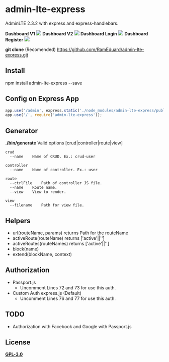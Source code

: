 # admin-lte-express

AdminLTE 2.3.2 with express and express-handlebars.

**Dashboard V1**
<img src="https://raw.githubusercontent.com/RamEduard/admin-lte-express/master/public/readme/dashboard.v1.png">
**Dashboard V2**
<img src="https://raw.githubusercontent.com/RamEduard/admin-lte-express/master/public/readme/dashboard.v2.png">
**Dashboard Login**
<img src="https://raw.githubusercontent.com/RamEduard/admin-lte-express/master/public/readme/login.png">
**Dashboard Register**
<img src="https://raw.githubusercontent.com/RamEduard/admin-lte-express/master/public/readme/register.png">

**git clone** (Recomended)
https://github.com/RamEduard/admin-lte-express.git

## Install 

npm install admin-lte-express --save

## Config on Express App

```js
app.use('/admin', express.static('./node_modules/admin-lte-express/public'))
app.use('/', require('admin-lte-express'));
```

## Generator
**./bin/generate**
Valid options [crud|controller|route|view]
 
	crud
	  --name	Name of CRUD. Ex.: crud-user

	controller
	  --name	Name of controller. Ex.: user

	route
	  --ctrlFile	Path of controller JS file.
	  --name	Route name.
	  --view	View to render.

	view
	  --filename	Path for view file.

## Helpers

* url(routeName, params) returns Path for the routeName
* activeRoute(routeName) returns ['active'||'']
* activeRoutes(routeNames) returns ['active'||'']
* block(name)
* extend(blockName, context)

## Authorization

* Passport.js 
  - Uncomment Lines 72 and 73 for use this auth.
* Custom Auth express.js (Default)
  - Uncomment Lines 76 and 77 for use this auth.
	  
## TODO

* Authorization with Facebook and Google with Passport.js

## License
[**GPL-3.0**](https://github.com/RamEduard/admin-lte-express/blob/master/LICENSE.md)
